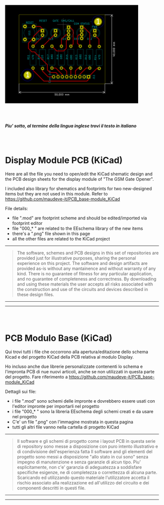 


<img src="https://github.com/maudeve-it/PCB_display-module_KiCad/blob/main/display.png" width="436" height="321">

<br><br>

_**Piu' sotto, al termine della lingua inglese trovi il testo in italiano </i>**_

<br><br>

# Display Module PCB (KiCad)

Here are all the file you need to open/edit the KiCad shematic design and the PCB design sheets for the display module of "The GSM Gate Opener".

I included also library for shematics and footprints for two new-designed items but they are not used in this module. Refer to https://github.com/maudeve-it/PCB_base-module_KiCad

File details:
- file ".mod" are footprint scheme and should be edited/imported via footprint editor
- file "000_* " are related to the EEschema library of the new items
- there's a ".png" file shown in this page
- all the other files are related to the KiCad project


---
> The software, schemes and PCB designs in this set of repositories are provided just for 
> illustrative purposes, sharing the personal experience on this project. 
> The software and design artifacts are provided as-is without any mantainence and without
> warranty of any kind. There is no guarantee of fitness for any particular application, 
> and no guarantee of completeness and correctness. 
> By downloading and using these materials the user accepts all risks associated with the
> construction and use of the circuits and devices described in these design files.

---


---

<br>
<br>


# PCB Modulo Base (KiCad)

Qui trovi tutti i file che occorrono alla apertura/editazione dello schema Kicad e del progetto KiCad della PCB relativa al modulo Display.

Ho incluso anche due librerie personalizzate contenenti lo schema e l'impronta PCB di nue nuovi articoli, anche se non utilizzati in questa parte del progetto. Fare riferimento a https://github.com/maudeve-it/PCB_base-module_KiCad

Dettagli sui file:
- i file ".mod" sono schemi delle impronte e dovrebbero essere usati con l'editor impronte per importarli nel progetto
- i file "000_* " sono la libreria EEschema degli schemi creati e da usare nel progetto
- C'e' un file ".png" con l'immagine mostrata in questa pagina
- tutti gli altri file vanno nella cartella di progetto KiCad

---
> Il software e gli schemi di progetto come i layout PCB in questa serie di repository 
> sono messe a disposizione con puro intento illustrativo e di condivisione dell'esperienza fatta
> Il software and gli elementi del progetto sono messi a disposizione "allo stato in cui sono"
> senza impegno di manutenzione e senza garanzie di alcun tipo. Piu' esplicitamente, non c'e' garanzia di 
> adeguatezza a soddisfare specifiche esigenze, ne di completezza o correttezza di alcuna parte.
> Scaricando ed utilizzando questo materiale l'utilizzatore accetta il rischio associato alla
> realizzazione ed all'utilizzo del circuito e dei componenti descritti in questi file.

---


---
